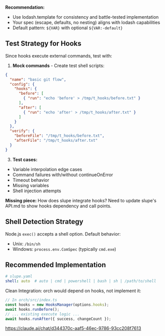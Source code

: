 
**Recommendation:**
- Use lodash.template for consistency and battle-tested implementation
- Your spec (escape, defaults, no nesting) aligns with lodash capabilities
- Default pattern: `${VAR}` with optional `${VAR:-default}`

## Test Strategy for Hooks

Since hooks execute external commands, test with:

1. **Mock commands** - Create test shell scripts:
```json
{
  "name": "basic git flow",
  "config": {
    "hooks": {
      "before": [
        { "run": "echo 'before' > /tmp/t_hooks/before.txt" }
      ],
      "after": [
        { "run": "echo 'after' > /tmp/t_hooks/after.txt" }
      ]
    }
  },
  "verify": {
    "beforeFile": "/tmp/t_hooks/before.txt",
    "afterFile": "/tmp/t_hooks/after.txt"
  }
}
```


3. **Test cases:**
- Variable interpolation edge cases
- Command failures with/without continueOnError
- Timeout behavior
- Missing variables
- Shell injection attempts

**Missing piece:** How does slupe integrate hooks? Need to update slupe's API.md to show hooks dependency and call points.


## Shell Detection Strategy

Node.js `exec()` accepts a shell option. Default behavior:
- Unix: `/bin/sh`
- Windows: `process.env.ComSpec` (typically `cmd.exe`)

## Recommended Implementation

```yaml
# slupe.yaml
shell: auto  # auto | cmd | powershell | bash | sh | /path/to/shell
```


Clean Integration: orch would depend on hooks, not implement it:

```ts
// In orch/src/index.ts
const hooks = new HooksManager(options.hooks);
await hooks.runBefore();
// ... existing execute logic ...
await hooks.runAfter({ success, changeCount });
```

https://claude.ai/chat/d344370c-aaf5-46ec-9786-93cc208f7613
